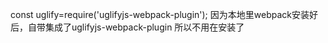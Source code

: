 const uglify=require('uglifyjs-webpack-plugin');
因为本地里webpack安装好后，自带集成了uglifyjs-webpack-plugin 所以不用在安装了